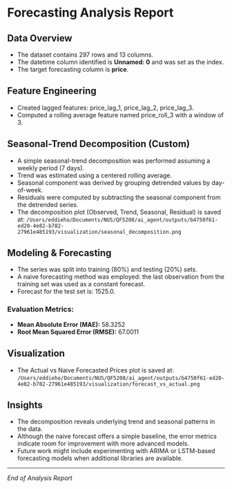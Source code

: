 
# Forecasting Analysis Report

## Data Overview
- The dataset contains 297 rows and 13 columns.
- The datetime column identified is **Unnamed: 0** and was set as the index.
- The target forecasting column is **price**.

## Feature Engineering
- Created lagged features: price_lag_1, price_lag_2, price_lag_3.
- Computed a rolling average feature named price_roll_3 with a window of 3.

## Seasonal-Trend Decomposition (Custom)
- A simple seasonal-trend decomposition was performed assuming a weekly period (7 days).
- Trend was estimated using a centered rolling average.
- Seasonal component was derived by grouping detrended values by day-of-week.
- Residuals were computed by subtracting the seasonal component from the detrended series.
- The decomposition plot (Observed, Trend, Seasonal, Residual) is saved at:
  `/Users/eddieho/Documents/NUS/QF5208/ai_agent/outputs/b4750f61-ed20-4e82-b782-27961e485193/visualization/seasonal_decomposition.png`

## Modeling & Forecasting
- The series was split into training (80%) and testing (20%) sets.
- A naive forecasting method was employed: the last observation from the training set was used as a constant forecast.
- Forecast for the test set is: 1525.0.

### Evaluation Metrics:
- **Mean Absolute Error (MAE):** 58.3252
- **Root Mean Squared Error (RMSE):** 67.0011

## Visualization
- The Actual vs Naive Forecasted Prices plot is saved at:
  `/Users/eddieho/Documents/NUS/QF5208/ai_agent/outputs/b4750f61-ed20-4e82-b782-27961e485193/visualization/forecast_vs_actual.png`

## Insights
- The decomposition reveals underlying trend and seasonal patterns in the data.
- Although the naive forecast offers a simple baseline, the error metrics indicate room for improvement with more advanced models.
- Future work might include experimenting with ARIMA or LSTM-based forecasting models when additional libraries are available.

---

*End of Analysis Report*
